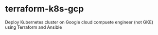 # terraform-k8s-gcp
Deploy Kubernetes cluster on Google cloud compuete engineer (not GKE) using Terraform and Ansible
